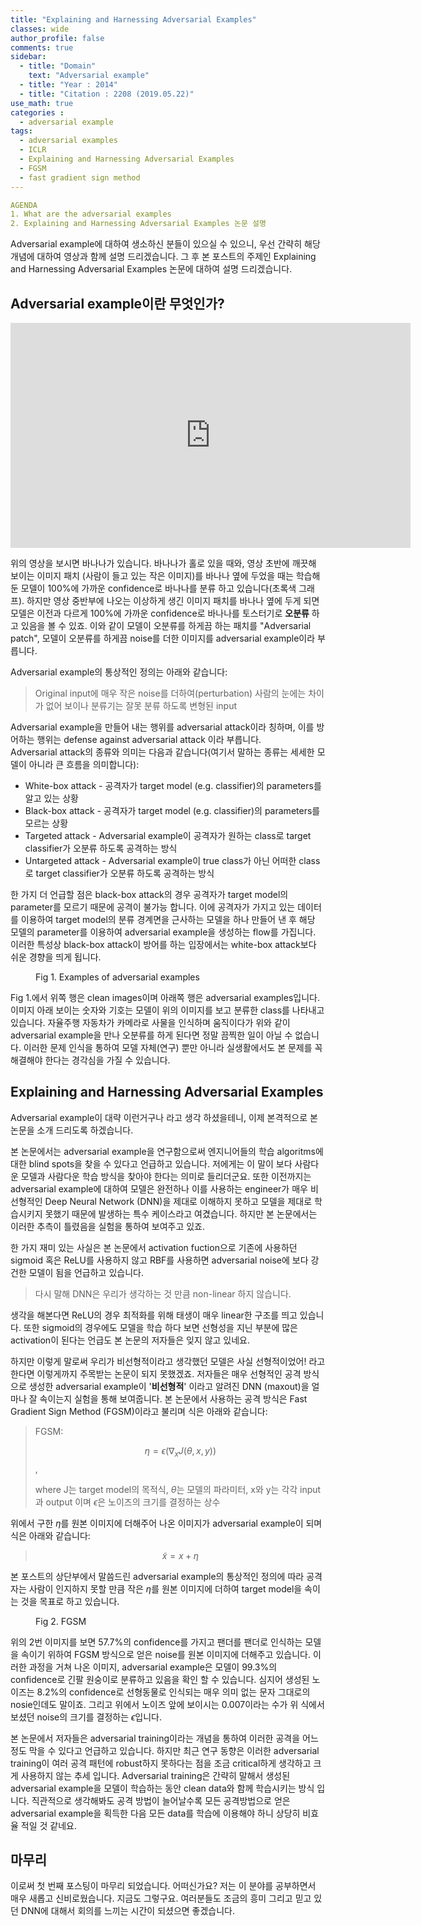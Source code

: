 ```yaml
---
title: "Explaining and Harnessing Adversarial Examples"
classes: wide
author_profile: false
comments: true
sidebar:
  - title: "Domain"
    text: "Adversarial example"
  - title: "Year : 2014"
  - title: "Citation : 2208 (2019.05.22)"
use_math: true
categories : 
  - adversarial example
tags: 
  - adversarial examples
  - ICLR
  - Explaining and Harnessing Adversarial Examples
  - FGSM
  - fast gradient sign method
---
```


```yaml
AGENDA
1. What are the adversarial examples
2. Explaining and Harnessing Adversarial Examples 논문 설명
```

Adversarial example에 대하여 생소하신 분들이 있으실 수 있으니, 우선 간략히 해당 개념에 대하여 영상과 함께 설명 드리겠습니다.
그 후 본 포스트의 주제인 Explaining and Harnessing Adversarial Examples 논문에 대하여 설명 드리겠습니다.

## **Adversarial example이란 무엇인가?**

<iframe width="640" height="360" src="https://www.youtube.com/embed/i1sp4X57TL4" frameborder="0" allowfullscreen></iframe>

위의 영상을 보시면 바나나가 있습니다. 바나나가 홀로 있을 때와, 영상 초반에 깨끗해 보이는 이미지 패치 (사람이 들고 있는 작은 이미지)를 바나나 옆에 두었을 때는 학습해둔 모델이 100%에 가까운 confidence로 바나나를 분류 하고 있습니다(초록색 그래프).
하지만 영상 중반부에 나오는 이상하게 생긴 이미지 패치를 바나나 옆에 두게 되면 모델은 이전과 다르게 100%에 가까운 confidence로 바나나를 토스터기로 **오분류** 하고 있음을 볼 수 있죠.
이와 같이 모델이 오분류를 하게끔 하는 패치를 "Adversarial patch", 모델이 오분류를 하게끔 noise를 더한 이미지를 adversarial example이라 부릅니다.

Adversarial example의 통상적인 정의는 아래와 같습니다:
> Original input에 매우 작은 noise를 더하여(perturbation) 사람의 눈에는 차이가 없어 보이나 분류기는 잘못 분류 하도록 변형된 input

Adversarial example을 만들어 내는 행위를 adversarial attack이라 칭하며, 이를 방어하는 행위는 defense against adversarial attack 이라 부릅니다.<br/>
Adversarial attack의 종류와 의미는 다음과 같습니다(여기서 말하는 종류는 세세한 모델이 아니라 큰 흐름을 의미합니다):

* White-box attack - 공격자가 target model (e.g. classifier)의 parameters를 알고 있는 상황
* Black-box attack - 공격자가 target model (e.g. classifier)의 parameters를 모르는 상황
* Targeted attack - Adversarial example이 공격자가 원하는 class로 target classifier가 오분류 하도록 공격하는 방식
* Untargeted attack - Adversarial example이 true class가 아닌 어떠한 class로 target classifier가 오분류 하도록 공격하는 방식

한 가지 더 언급할 점은 black-box attack의 경우 공격자가 target model의 parameter를 모르기 때문에 공격이 불가능 합니다. 이에 공격자가 가지고 있는 데이터를 이용하여 target model의 분류 경계면을 근사하는 모델을 하나 만들어 낸 후 해당 모델의 parameter를 이용하여 adversarial example을 생성하는 flow를 가집니다. 이러한 특성상 black-box attack이 방어를 하는 입장에서는 white-box attack보다 쉬운 경향을 띄게 됩니다.

<figure class="align-center">
  <img src="{{ site.url }}{{ site.baseurl }}/assets/images/paper/adv_example/FGSM/adv_exm.jpg" alt="">
  <figcaption>Fig 1. Examples of adversarial examples</figcaption>
</figure>
Fig 1.에서 위쪽 행은 clean images이며 아래쪽 행은 adversarial examples입니다. 이미지 아래 보이는 숫자와 기호는 모델이 위의 이미지를 보고 분류한 class를 나타내고 있습니다. 자율주행 자동차가 카메라로 사물을 인식하며 움직이다가 위와 같이 adversarial example을 만나 오분류를 하게 된다면 정말 끔찍한 일이 아닐 수 없습니다. 이러한 문제 인식을 통하여 모델 자체(연구) 뿐만 아니라 실생활에서도 본 문제를 꼭 해결해야 한다는 경각심을 가질 수 있습니다.

## **Explaining and Harnessing Adversarial Examples**

Adversarial example이 대략 이런거구나 라고 생각 하셨을테니, 이제 본격적으로 본 논문을 소개 드리도록 하겠습니다.

본 논문에서는 adversarial example을 연구함으로써 엔지니어들의 학습 algoritms에 대한 blind spots을 찾을 수 있다고 언급하고 있습니다. 저에게는 이 말이 보다 사람다운 모델과 사람다운 학습 방식을 찾아야 한다는 의미로 들리더군요.
또한 이전까지는 adversarial example에 대하여 모델은 완전하나 이를 사용하는 engineer가 매우 비선형적인 Deep Neural Network (DNN)을 제대로 이해하지 못하고 모델을 제대로 학습시키지 못했기 때문에 발생하는 특수 케이스라고 여겼습니다. 하지만 본 논문에서는 이러한 추측이 틀렸음을 실험을 통하여 보여주고 있죠.

한 가지 재미 있는 사실은 본 논문에서 activation fuction으로 기존에 사용하던 sigmoid 혹은 ReLU를 사용하지 않고 RBF를 사용하면 adversarial noise에 보다 강건한 모델이 됨을 언급하고 있습니다.
> 다시 말해 DNN은 우리가 생각하는 것 만큼 non-linear 하지 않습니다.

생각을 해본다면 ReLU의 경우 최적화를 위해 태생이 매우 linear한 구조를 띄고 있습니다. 또한 sigmoid의 경우에도 모델을 학습 하다 보면 선형성을 지닌 부분에 많은 activation이 된다는 언급도 본 논문의 저자들은 잊지 않고 있네요.

하지만 이렇게 말로써 우리가 비선형적이라고 생각했던 모델은 사실 선형적이었어! 라고 한다면 이렇게까지 주목받는 논문이 되지 못했겠죠. 저자들은 매우 선형적인 공격 방식으로 생성한 adversarial example이 '**비선형적**' 이라고 알려진 DNN (maxout)을 얼마나 잘 속이는지 실험을 통해 보여줍니다. 본 논문에서 사용하는 공격 방식은 Fast Gradient Sign Method (FGSM)이라고 불리며 식은 아래와 같습니다:
> FGSM:
>
> $$ \eta = \epsilon(\nabla_x J(\theta, x, y)) $$,
>
> where J는 target model의 목적식, $\theta$는 모델의 파라미터, x와 y는 각각 input과 output 이며 $\epsilon$은 노이즈의 크기를 결정하는 상수 

위에서 구한 $\eta$를 원본 이미지에 더해주어 나온 이미지가 adversarial example이 되며 식은 아래와 같습니다:
>$$\widetilde{x} = x + \eta$$

본 포스트의 상단부에서 말씀드린 adversarial example의 통상적인 정의에 따라 공격자는 사람이 인지하지 못할 만큼 작은 $\eta$를 원본 이미지에 더하여 target model을 속이는 것을 목표로 하고 있습니다. 

<figure class="align-center">
  <img src="{{ site.url }}{{ site.baseurl }}/assets/images/paper/adv_example/FGSM/fgsm.jpg" alt="">
  <figcaption>Fig 2. FGSM</figcaption>
</figure>

위의 2번 이미지를 보면 57.7%의 confidence를 가지고 팬더를 팬더로 인식하는 모델을 속이기 위하여 FGSM 방식으로 얻은 noise를 원본 이미지에 더해주고 있습니다. 이러한 과정을 거쳐 나온 이미지, adversarial example은 모델이 99.3%의 confidence로 긴팔 원숭이로 분류하고 있음을 확인 할 수 있습니다. 심지어 생성된 노이즈는 8.2%의 confidence로 선형동물로 인식되는 매우 의미 없는 문자 그대로의 nosie인데도 말이죠. 그리고 위에서 노이즈 앞에 보이시는 0.007이라는 수가 위 식에서 보셨던 noise의 크기를 결정하는 $\epsilon$입니다.

본 논문에서 저자들은 adversarial training이라는 개념을 통하여 이러한 공격을 어느정도 막을 수 있다고 언급하고 있습니다. 하지만 최근 연구 동향은 이러한 adversarial training이 여러 공격 패턴에 robust하지 못하다는 점을 조금 critical하게 생각하고 크게 사용하지 않는 추세 입니다. Adversarial training은 간략히 말해서 생성된 adversarial example을 모델이 학습하는 동안 clean data와 함께 학습시키는 방식 입니다. 직관적으로 생각해봐도 공격 방법이 늘어날수록 모든 공격방법으로 얻은 adversarial example을 획득한 다음 모든 data를 학습에 이용해야 하니 상당히 비효율 적일 것 같네요.

## **마무리**

이로써 첫 번째 포스팅이 마무리 되었습니다. 어떠신가요? 저는 이 분야를 공부하면서 매우 새롭고 신비로웠습니다. 지금도 그렇구요. 여러분들도 조금의 흥미 그리고 믿고 있던 DNN에 대해서 회의를 느끼는 시간이 되셨으면 좋겠습니다.
